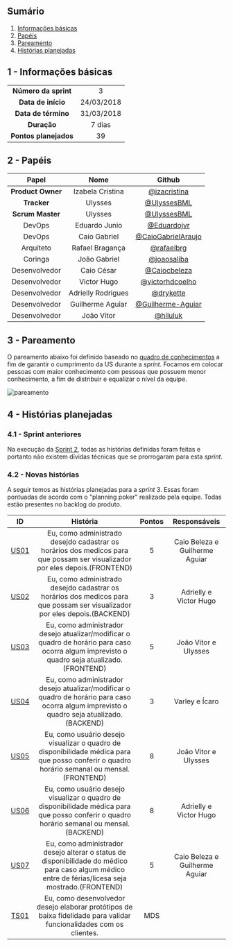 ## Sumário

1. [Informações básicas](#1---informações-básicas)
1. [Papéis](#2---papéis)
1. [Pareamento](#3---pareamento)
1. [Histórias planejadas](#4---histórias-planejadas)


## 1 - Informações básicas

| | |
|:--:|:--:|
|**Número da sprint**|3|
|**Data de início**|24/03/2018|
|**Data de término**|31/03/2018|
|**Duração**|7 dias|
|**Pontos planejados**|39|

## 2 - Papéis

|Papel|Nome|Github|
|:---:|:--:|:--:|
|**Product Owner**|Izabela Cristina|[@izacristina]()|
|**Tracker**|Ulysses|[@UlyssesBML]()|
|**Scrum Master**|Ulysses|[@UlyssesBML]()|
|DevOps|Eduardo Junio|[@Eduardojvr](https://github.com/Eduardojvr)|
|DevOps|Caio Gabriel|[@CaioGabrielAraujo]()|
|Arquiteto|Rafael Bragança|[@rafaelbrg](https://github.com/rafaelbrg)|
|Coringa|João Gabriel|[@joaosaliba]()|
|Desenvolvedor|Caio César|[@Caiocbeleza]()|
|Desenvolvedor|Victor Hugo|[@victorhdcoelho]()|
|Desenvolvedor|Adrielly Rodrigues|[@drykette]()|
|Desenvolvedor|Guilherme Aguiar|[@Guilherme-Aguiar]()|
|Desenvolvedor|João Vitor|[@hiluluk]()|

## 3 - Pareamento

O pareamento abaixo foi definido baseado no [quadro de conhecimentos](https://github.com/fga-gpp-mds/2018.1_Gestao_de_Internacoes_Cirurgicas_GIC/blob/master/docs/documentos/imagens/sprint0/conhecimento_Inicial.png) a fim de garantir o cumprimento da US durante a *sprint*. Focamos em colocar pessoas com maior conhecimento com pessoas que possuem menor conhecimento, a fim de distribuir e equalizar o nível da equipe.

![pareamento](https://github.com/fga-gpp-mds/2018.1_Gestao_de_Internacoes_Cirurgicas_GIC/blob/is46_sprint3_planejamento/docs/documentos/imagens/Sprint3/Pareamento.jpg)

## 4 - Histórias planejadas

### 4.1 - Sprint anteriores

Na execução da [Sprint 2](https://github.com/fga-gpp-mds/2018.1_Gestao_de_Internacoes_Cirurgicas_GIC/blob/master/docs/documentos/Sprints/Sprint_2_Planejamento.md), todas as histórias definidas foram feitas e portanto não existem dívidas técnicas que se prorrogaram para esta *sprint*.

### 4.2 - Novas histórias

A seguir temos as histórias planejadas para a *sprint* 3. Essas foram pontuadas de acordo com o "planning poker" realizado pela equipe. Todas estão presentes no backlog do produto.

|ID|História|Pontos|Responsáveis|
|:-:|:-----:|:----:|:----------:|
|[US01](https://github.com/fga-gpp-mds/2018.1_Gestao_de_Internacoes_Cirurgicas_GIC/issues/36)|Eu, como administrado desejdo cadastrar os horários dos medicos para que possam ser visualizador por eles depois.(FRONTEND)|5|Caio Beleza e Guilherme Aguiar|
|[US02](https://github.com/fga-gpp-mds/2018.1_Gestao_de_Internacoes_Cirurgicas_GIC/issues/37)|Eu, como administrado desejdo cadastrar os horários dos medicos para que possam ser visualizador por eles depois.(BACKEND)|3|Adrielly e Victor Hugo|
|[US03](https://github.com/fga-gpp-mds/2018.1_Gestao_de_Internacoes_Cirurgicas_GIC/issues/38)|Eu, como administrador desejo atualizar/modificar o quadro de horário para caso ocorra algum imprevisto o quadro seja atualizado.(FRONTEND)|5|João Vitor e Ulysses|
|[US04](https://github.com/fga-gpp-mds/2018.1_Gestao_de_Internacoes_Cirurgicas_GIC/issues/39)|Eu, como administrador desejo atualizar/modificar o quadro de horário para caso ocorra algum imprevisto o quadro seja atualizado.(BACKEND)|3|Varley e Ícaro|
|[US05](https://github.com/fga-gpp-mds/2018.1_Gestao_de_Internacoes_Cirurgicas_GIC/issues/40)|Eu, como usuário desejo visualizar o quadro de disponibilidade médica para que posso conferir o quadro horário semanal ou mensal.(FRONTEND) |8|João Vitor e Ulysses|
|[US06](https://github.com/fga-gpp-mds/2018.1_Gestao_de_Internacoes_Cirurgicas_GIC/issues/41)|Eu, como usuário desejo visualizar o quadro de disponibilidade médica para que posso conferir o quadro horário semanal ou mensal.(BACKEND) |8|Adrielly e Victor Hugo|
|[US07](https://github.com/fga-gpp-mds/2018.1_Gestao_de_Internacoes_Cirurgicas_GIC/issues/41)|Eu, como administrador desejo alterar o status de disponibilidade do médico para caso algum médico entre de férias/licesa seja mostrado.(FRONTEND) |5|Caio Beleza e Guilherme Aguiar|
|[TS01](https://github.com/fga-gpp-mds/2018.1_Gestao_de_Internacoes_Cirurgicas_GIC/issues/5)| Eu, como desenvolvedor desejo elaborar protótipos de baixa fidelidade para validar funcionalidades com os clientes.| MDS|
